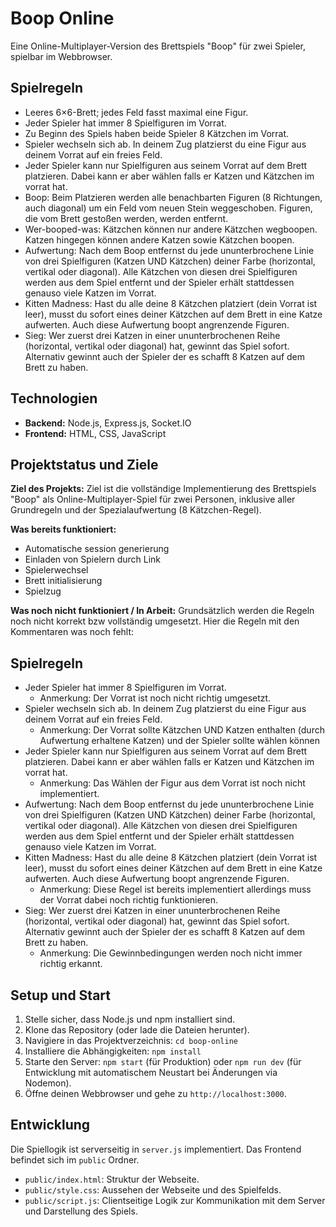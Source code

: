 # Boop Online

Eine Online-Multiplayer-Version des Brettspiels "Boop" für zwei Spieler, spielbar im Webbrowser.

## Spielregeln

- Leeres 6×6-Brett; jedes Feld fasst maximal eine Figur.
- Jeder Spieler hat immer 8 Spielfiguren im Vorrat.
- Zu Beginn des Spiels haben beide Spieler 8 Kätzchen im Vorrat.
- Spieler wechseln sich ab. In deinem Zug platzierst du eine Figur aus deinem Vorrat auf ein freies Feld.
- Jeder Spieler kann nur Spielfiguren aus seinem Vorrat auf dem Brett platzieren. Dabei kann er aber wählen falls er Katzen und Kätzchen im vorrat hat.
- Boop: Beim Platzieren werden alle benachbarten Figuren (8 Richtungen, auch diagonal) um ein Feld vom neuen Stein weggeschoben. Figuren, die vom Brett gestoßen werden, werden entfernt.
- Wer-booped-was: Kätzchen können nur andere Kätzchen wegboopen. Katzen hingegen können andere Katzen sowie Kätzchen boopen.
- Aufwertung: Nach dem Boop entfernst du jede ununterbrochene Linie von drei Spielfiguren (Katzen UND Kätzchen) deiner Farbe (horizontal, vertikal oder diagonal). Alle Kätzchen von diesen drei Spielfiguren werden aus dem Spiel entfernt und der Spieler erhält stattdessen genauso viele Katzen im Vorrat.
- Kitten Madness: Hast du alle deine 8 Kätzchen platziert (dein Vorrat ist leer), musst du sofort eines deiner Kätzchen auf dem Brett in eine Katze aufwerten. Auch diese Aufwertung boopt angrenzende Figuren.
- Sieg: Wer zuerst drei Katzen in einer ununterbrochenen Reihe (horizontal, vertikal oder diagonal) hat, gewinnt das Spiel sofort. Alternativ gewinnt auch der Spieler der es schafft 8 Katzen auf dem Brett zu haben.

## Technologien

- **Backend:** Node.js, Express.js, Socket.IO
- **Frontend:** HTML, CSS, JavaScript

## Projektstatus und Ziele

**Ziel des Projekts:**
Ziel ist die vollständige Implementierung des Brettspiels "Boop" als Online-Multiplayer-Spiel für zwei Personen, inklusive aller Grundregeln und der Spezialaufwertung (8 Kätzchen-Regel).

**Was bereits funktioniert:**

- Automatische session generierung
- Einladen von Spielern durch Link
- Spielerwechsel
- Brett initialisierung
- Spielzug

**Was noch nicht funktioniert / In Arbeit:**
Grundsätzlich werden die Regeln noch nicht korrekt bzw vollständig umgesetzt. 
Hier die Regeln mit den Kommentaren was noch fehlt:
## Spielregeln

- Jeder Spieler hat immer 8 Spielfiguren im Vorrat. 
    - Anmerkung: Der Vorrat ist noch nicht richtig umgesetzt. 
- Spieler wechseln sich ab. In deinem Zug platzierst du eine Figur aus deinem Vorrat auf ein freies Feld.
    - Anmerkung: Der Vorrat sollte Kätzchen UND Katzen enthalten (durch Aufwertung erhaltene Katzen) und der Spieler sollte wählen können
- Jeder Spieler kann nur Spielfiguren aus seinem Vorrat auf dem Brett platzieren. Dabei kann er aber wählen falls er Katzen und Kätzchen im vorrat hat.
    - Anmerkung: Das Wählen der Figur aus dem Vorrat ist noch nicht implementiert.
- Aufwertung: Nach dem Boop entfernst du jede ununterbrochene Linie von drei Spielfiguren (Katzen UND Kätzchen) deiner Farbe (horizontal, vertikal oder diagonal). Alle Kätzchen von diesen drei Spielfiguren werden aus dem Spiel entfernt und der Spieler erhält stattdessen genauso viele Katzen im Vorrat.
- Kitten Madness: Hast du alle deine 8 Kätzchen platziert (dein Vorrat ist leer), musst du sofort eines deiner Kätzchen auf dem Brett in eine Katze aufwerten. Auch diese Aufwertung boopt angrenzende Figuren.
    - Anmerkung: Diese Regel ist bereits implementiert allerdings muss der Vorrat dabei noch richtig funktionieren.
- Sieg: Wer zuerst drei Katzen in einer ununterbrochenen Reihe (horizontal, vertikal oder diagonal) hat, gewinnt das Spiel sofort. Alternativ gewinnt auch der Spieler der es schafft 8 Katzen auf dem Brett zu haben.
    - Anmerkung: Die Gewinnbedingungen werden noch nicht immer richtig erkannt. 


## Setup und Start

1.  Stelle sicher, dass Node.js und npm installiert sind.
2.  Klone das Repository (oder lade die Dateien herunter).
3.  Navigiere in das Projektverzeichnis: `cd boop-online`
4.  Installiere die Abhängigkeiten: `npm install`
5.  Starte den Server: `npm start` (für Produktion) oder `npm run dev` (für Entwicklung mit automatischem Neustart bei Änderungen via Nodemon).
6.  Öffne deinen Webbrowser und gehe zu `http://localhost:3000`.

## Entwicklung

Die Spiellogik ist serverseitig in `server.js` implementiert. Das Frontend befindet sich im `public` Ordner.

- `public/index.html`: Struktur der Webseite.
- `public/style.css`: Aussehen der Webseite und des Spielfelds.
- `public/script.js`: Clientseitige Logik zur Kommunikation mit dem Server und Darstellung des Spiels.

